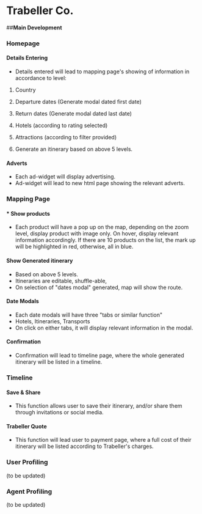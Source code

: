 # Trabeller Co.

##**Main Development**

### Homepage

####  Details Entering
* Details entered will lead to mapping page's showing of information in accordance to level:

1. Country

2. Departure dates (Generate modal dated first date)

3. Return dates (Generate modal dated last date)

4. Hotels (according to rating selected)

5. Attractions (according to filter provided)

6. Generate an itinerary based on above 5 levels.

####  Adverts
* Each ad-widget will display advertising.
* Ad-widget will lead to new html page showing the relevant adverts.

### Mapping Page

#### * Show products
* Each product will have a pop up on the map, depending on the zoom level, display product with image only. On hover, display relevant information accordingly. If there are 10 products on the list, the mark up will be highlighted in red, otherwise, all in blue.

####  Show Generated itinerary
* Based on above 5 levels.
* Itineraries are editable, shuffle-able, 
* On selection of "dates modal" generated, map will show the route.

####  Date Modals
* Each date modals will have three "tabs or similar function"
* Hotels, Itineraries, Transports
* On click on either tabs, it will display relevant information in the modal.

####  Confirmation
* Confirmation will lead to timeline page, where the whole generated itinerary will be listed in a timeline.

### Timeline

#### Save & Share
* This function allows user to save their itinerary, and/or share them through invitations or social media.

#### Trabeller Quote
* This function will lead user to payment page, where a full cost of their itinerary will be listed according to Trabeller's charges.


### User Profiling
(to be updated)


### Agent Profiling
(to be updated)